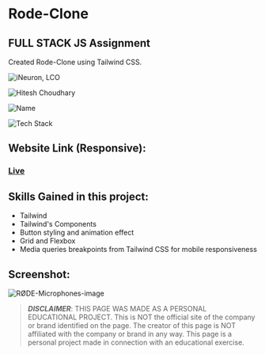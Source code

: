 # Rode-Clone
## FULL STACK JS Assignment
Created Rode-Clone using Tailwind CSS.

![iNeuron, LCO](https://img.shields.io/badge/iNeuron-LCO-green)

![Hitesh Choudhary](https://img.shields.io/badge/Hitesh--Choudhary-Full--stack--JS--bootcamp-red)

![Name](https://img.shields.io/badge/Project%20Made%20by-Abhijeet%20Sharma-white)

![Tech Stack](https://img.shields.io/badge/Tech%20Stack-HTML5%20%7C%20TailwindCSS-blue)

## Website Link (Responsive):
### [Live](https://rode-clone-fs-js.netlify.app/)

## Skills Gained in this project:
- Tailwind
- Tailwind's Components
- Button styling and animation effect
- Grid and Flexbox
- Media queries breakpoints from Tailwind CSS for mobile responsiveness

## Screenshot:

![RØDE-Microphones-image](https://user-images.githubusercontent.com/107188710/185667101-f8c27acf-17d4-4990-9b0c-c7ab3e5fedc1.png)

>***DISCLAIMER***: THIS PAGE WAS MADE AS A PERSONAL EDUCATIONAL PROJECT. This is NOT the official site of the company or brand identified on the page. The creator of this page is NOT affiliated with the company or brand in any way. This page is a personal project made in connection with an educational exercise.





